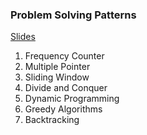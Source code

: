 <h3>Problem Solving Patterns</h3>

<a href="https://cs.slides.com/colt_steele/problem-solving-patterns">Slides</a>

<ol>
<li>Frequency Counter</li>
<li>Multiple Pointer</li>
<li>Sliding Window</li>
<li>Divide and Conquer</li>
<li>Dynamic Programming</li>
<li>Greedy Algorithms</li>
<li>Backtracking</li>
</ol>